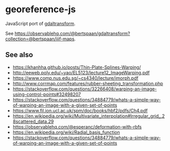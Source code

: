 # georeference-js

JavaScript port of [gdaltransform](https://gdal.org/programs/gdaltransform.html).

See https://observablehq.com/@bertspaan/gdaltransform?collection=@bertspaan/iiif-maps.

## See also

- https://khanhha.github.io/posts/Thin-Plate-Splines-Warping/
- http://eeweb.poly.edu/~yao/EL5123/lecture12_ImageWarping.pdf
- https://www.comp.nus.edu.sg/~cs4340/lecture/imorph.pdf
- http://www.corrmap.com/features/rubber-sheeting_transformation.php
- https://stackoverflow.com/questions/32266408/warping-an-image-using-control-points#32498207
- https://stackoverflow.com/questions/34884779/whats-a-simple-way-of-warping-an-image-with-a-given-set-of-points
- https://www.fil.ion.ucl.ac.uk/spm/doc/books/hbf2/pdfs/Ch4.pdf
- https://en.wikipedia.org/wiki/Multivariate_interpolation#Irregular_grid_.28scattered_data.29
- https://observablehq.com/@esperanc/deformation-with-rbfs
- https://en.wikipedia.org/wiki/Radial_basis_function
- https://stackoverflow.com/questions/34884779/whats-a-simple-way-of-warping-an-image-with-a-given-set-of-points